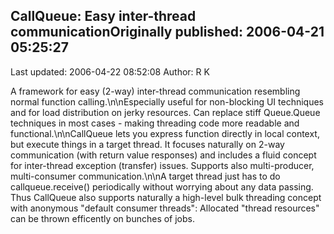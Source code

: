 ## CallQueue: Easy inter-thread communicationOriginally published: 2006-04-21 05:25:27 
Last updated: 2006-04-22 08:52:08 
Author: R K 
 
A framework for easy (2-way) inter-thread communication resembling normal function calling.\n\nEspecially useful for non-blocking UI techniques and for load distribution on jerky resources. Can replace stiff Queue.Queue techniques in most cases - making threading code more readable and functional.\n\nCallQueue lets you express function directly in local context, but execute things in a target thread. It focuses naturally on 2-way communication (with return value responses) and includes a fluid concept for inter-thread exception (transfer) issues. Supports also multi-producer, multi-consumer communication.\n\nA target thread just has to do callqueue.receive() periodically without worrying about any data passing. Thus CallQueue also supports naturally a high-level bulk threading concept with anonymous "default consumer threads": Allocated "thread resources" can be thrown efficently on bunches of jobs.